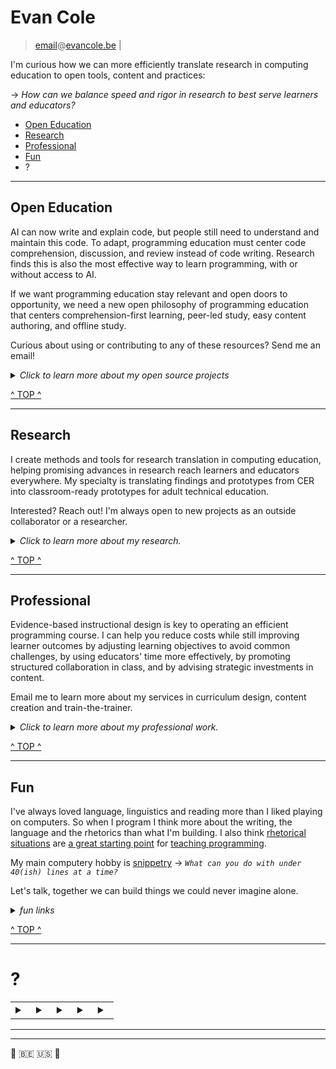 # Evan Cole

> [email](mailto:email@evancole.be)@[evancole.be](https://evancole.be) |

I'm curious how we can more efficiently translate research in computing education to open tools, content and practices:

→ _How can we balance speed and rigor in research to best serve learners and educators?_

- [Open Education](#open-education)
- [Research](#research)
- [Professional](#professional)
- [Fun](#fun)
- ?

---

## Open Education

AI can now write and explain code, but people still need to understand and maintain this code. To adapt, programming education must center code comprehension, discussion, and review instead of code writing. Research finds this is also the most effective way to learn programming, with or without access to AI.

If we want programming education stay relevant and open doors to opportunity, we need a new open philosophy of programming education that centers comprehension-first learning, peer-led study, easy content authoring, and offline study.

Curious about using or contributing to any of these resources? Send me an email!

<details> 
<summary><em>Click to learn more about my open source projects</em></summary>
<br>

[De Nepo: Open Ed](https://github.com/DeNepo): A collection of evidence-based resources & tools for computing education. Some highlights:

- [Study Lenses](https://denepo.js.org/study-lenses) ([demo](https://study-lenses-demo.onrender.com/?--defaults), [source](https://github.com/DeNepo/study-lenses), [spiritual successor](https://github.com/yoshimalaise/Explorotron)): A plugin-based learning environment for generating comprehension exercises from code. The following tutorials are designed for Study Lenses.
- [Welcome to JS](https://github.com/DeNepo/welcome-to-js): A practical introduction to programming focusing on program comprehension and communication skills.
- [Inside JS](https://github.com/DeNepo/inside-js): A deeper look inside JavaScript including expression-level debugging, unit testing, DOM I/O, and reverse-engineering.
- [Behavior, Strategy, Implementation](https://github.com/DeNepo/behavior-strategy-implementation): Explore and practice a wide variety of approaches for solving & reviewing coding challenges.
- [Separation of Concerns](https://github.com/DeNepo/separation-of-concerns): Learn how to plan and collaborate on a software project with code-splitting and file/folder conventions based on the code's role in the program.

[Software as a Second Language](https://solve.mit.edu/challenges/2024-global-learning-challenge/solutions/86181): A new project to organize and package De Nepo materials for program comprehension, designed around four levels of time investment:

1. **Quick Wins**: Teaching or study techniques you can pick up in under an hour.
1. **Tools**: Guides for adopting tools like Study Lenses that help understand any code you are working with.
1. **Content**: Lesson plans, exercises, and references that can be incorporated into an existing curriculum.
1. **Curriculum**: Guides & resources for redesigning programming curricula around comprehension-first learning objectives.

[InTechgration](https://github.com/in-tech-gration/): I am helping them to adopt/adapt De Nepo materials, and giving Instructional design & curriculum packaging advice for [WDX-180](https://github.com/in-tech-gration/WDX-180)

[Blocks to Text](https://github.com/blocks-to-text/top): Thoughts about helping learners transition from blocks to text. Also an experiment in hosting essays+slides+demos in one GitHub organization.

[JS for Open Computing Education](https://archive.fosdem.org/2019/schedule/event/js_teaching_tool/). A presentation from FOSDEM '19 with some principles for designing realistically open computing education. The code is wonky, the ideas are solid.

- [slides](https://evancole.be/fosdem-2019/index.html#/), [repo](https://github.com/colevandersWands/fosdem-2019) (forked because I accidentally deleted mine 🤦)

[Micromaterials](https://github.com/lpmi-13/micromaterials-list): Open learning resources that are focused,free, give automated feedback, and (ideally) generate endless practice.

- [DevEdOps Dimensions](https://micromaterialsblog.wordpress.com/2024/03/25/devedops-dimensions/) by [Adam](https://github.com/lpmi-13/)
- [presented at FOSDEM '23](https://archive.fosdem.org/2023/schedule/event/breaking_code_of_inclusion/) by [Yoshi](https://github.com/yoshimalaise/)

</details>

[^ TOP ^](#evan-cole)

---

## Research

I create methods and tools for research translation in computing education, helping promising advances in research reach learners and educators everywhere. My specialty is translating findings and prototypes from CER into classroom-ready prototypes for adult technical education.

Interested? Reach out! I'm always open to new projects as an outside collaborator or a researcher.

<details>
<summary><em>Click to learn more about my research.</em></summary>
<br>

<details> <summary> <a href="https://wise.vub.ac.be/sites/default/files/publications/SIGCSE_2023_0.pdf">Computing Education Research as a Translational Transdiscipline</a> + <a href="https://www.youtube.com/watch?v=L9HTo17Y5gw">video</a> </summary>

The field of Computing Education Research (CER) produces important insights into learning and notable interventions, yet due to the research/practice divide these do not have the desired impact on learners or practitioners. Even within CER, Computing Education (CE) learning theories have limited influence on learning designs due to the theory/design divide, which is unfortunate given that the goal of CER is to impact learners and broaden access to computation.

There is a lack of an overarching model defining CER as a unified field and providing a framework for discussion. While there is discussion around many of the core activities and practices in CER, we have yet to come across a holistic characterisation. We introduce a model of Translational Computing Education Research (TCER) that helps to understand and discuss CER as a field, bridge the divides and provide internal structure, while also making the field more approachable for interdisciplinary and non-academic collaborators. In our TCER model, theory and design are equally important but weighted differently depending on an activity’s position along the research/practice continuum.

In addition to the future exploration and exploitation of the presented TCER model, we propose further characterising CER as a field, applying the TCER model to understand past and contemporary CER, applying the model to address current challenges in CER, imagining what the field can become, as well as exploring the potential for translational research programmes to maximise the broader impact of computing education research.

  </details>

<details> <summary> <a href="https://wise.vub.ac.be/sites/default/files/publications/CSEDU2023.pdf">Codeschool in a Box: A Low-barrier Approach to Packaging Programming Curricula</a> </summary> 
  The tech industry is a fast-growing field, with many companies facing issues in finding skilled workers to fill
  their open vacancies. At the same time, many people have limited access to the quality education necessary to
  enter this job market. To address this issue, various small and often volunteer-run non-profit organisations have
  emerged to up-skill capable learners. However, these organisations face tight constraints and many challenges
  while trying to design and deliver high-quality education to their learners. In this position paper, we discuss
  some of these challenges and present a preliminary version of a curriculum packager addressing some of these
  issues. Our proposed solution, inspired by first-hand experience in these organisations as well as computing
  education research (CER), is based on a combination of micromaterials, study lenses and a companion mobile
  application. While our solution is designed for the specific context of small organisations providing vocational
  ICT training, it can also be applied to the broader domain of learning environments facing similar constraints.

- [King's Scroll](https://archive.fosdem.org/2023/schedule/event/breaking_code_of_inclusion/)
- [Mobile Companion App](https://play.google.com/store/apps/details?id=be.ac.vub.wise.jsStudyBuddy)

  </details>

<details> <summary> <a href="https://wise.vub.ac.be/publication/explorotron-ide-extension-guided-and-independent-code-exploration-and-learning">Explorotron: an IDE Extension for Guided and Independent Code Exploration and Learning</a> + <a href="https://www.youtube.com/watch?v=101yLSn-2lc">video</a> </summary>

We introduce the Explorotron Visual Studio Code extension for guided and independent code exploration and learning. Explorotron is a continuation of earlier work carried out to explore how we can enable small organisations with limited resources to provide pedagogically sound learning experiences in programming. We situate Explorotron in the field of Computing Education Research (CER) and envision it to initiate a discussion around different topics, including how to balance the optimisation between the researcher-student-teacher trifecta that is inherent in CER, how to ethically and responsibly use large language models (LLMs) in the independent learning and exploration by students, and how to define better learning sessions over coding content that students obtained on their own. We further reflect on the question raised by Begel and Ko whether technology should structure learning for learners or whether learners should be taught how to structure their own independent learning outside of the classroom.

- [VS Code Marketplace](https://marketplace.visualstudio.com/items?itemName=YoshiMalaise.explorotron)
- [Source](https://github.com/yoshimalaise/Explorotron)

  </details>

<details> <summary> <a href="https://dl.acm.org/doi/pdf/10.1145/3576123.3576129">Automated Questionnaires About Students’ JavaScript Programs: Towards Gauging Novice Programming Processes</a> + <a href="https://dl.acm.org/doi/pdf/10.1145/3576123.3576129">qlcjs libarary</a> </summary>

Students sometimes manage to produce functionally correct program code while having a fragile understanding of the related
learning goals. Such unproductive success could be intercepted
by an educator who asks questions that target the structure and
evaluation of the student’s program using the constructs and identifiers in the code. We provide a tool that automatically generates
multiple-choice questions of seven different types for this purpose.
We integrated these questions into a web-based program writing
exercises, which we also publish as a part of this work, and successfully used them on an introductory programming course. In our
pilot evaluation of the tool, we found that the students who answer
these questions repeatedly incorrectly are likely to drop out, have
more challenges while writing a program, and resort to tinkering
behavior.

</details>

- by [Teemu](https://github.com/teemulehtinen), inspired by Study Lenses

Sessions and Panels at the [Migration Summit '23](https://migrationsummit.org/events/)

- [Participatory Research‐Practise Partnerships](https://www.youtube.com/watch?v=K_xilH9m0eY&list=PL6cp6kydiOXcS3y4_vumcYg6jJZQSHF8y&index=51)
- [Panel on Research with Refugees and Displaced Populations](https://www.youtube.com/watch?v=_xziRXR1g00)

And, [my notes](https://evancole.be/notes)

---

</details>

[^ TOP ^](#evan-cole)

---

## Professional

Evidence-based instructional design is key to operating an efficient programming course. I can help you reduce costs while still improving learner outcomes by adjusting learning objectives to avoid common challenges, by using educators' time more effectively, by promoting structured collaboration in class, and by advising strategic investments in content.

Email me to learn more about my services in curriculum design, content creation and train-the-trainer.

<details>
<summary><em>Click to learn more about my professional work.</em></summary>
<br>

- Places where I have/am designed/ing instruction:
  - [MIT Emerging Talent](https://emergingtalent.mit.edu/)
  - [Elewa](https://elewa.co.ke/home)
  - [Moringa School](https://moringaschool.com/)
  - [InTechgration](https://intechgration.io/)
  - [Academy](https://academy.tech/)
  - [HackYourFuture Belgium](https://hyfbe.be/)
- Before these, I ran my own classes for 3 years.
- I volunteer for the [Migration Summit](https://migrationsummit.org/)
- Obligatory [Linkedin](https://be.linkedin.com/in/evan-cole) link

---

</details>

[^ TOP ^](#evan-cole)

---

## Fun

I've always loved language, linguistics and reading more than I liked playing on computers. So when I program I think more about the writing, the language and the rhetorics than what I'm building. I also think [rhetorical situations](https://evancole.be/notes/#/page/rhetorics-first%20curriculum%20design) are [a great starting point](https://github.com/DeNepo/welcome-to-js/tree/main/1-what-is-programming) for [teaching programming](https://github.com/DeNepo/class-repository/tree/main/guides#what-is-programming).

My main computery hobby is [snippetry](https://evancole.be/snippetry/?danger=yes) → _`What can you do with under 40(ish) lines at a time?`_

Let's talk, together we can build things we could never imagine alone.

<details>
<summary><em>fun links</em></summary>
<br>

<!-- prettier-ignore -->
```js
alert(eval(eval((recurseval = 'eval(prompt("yolo", recurseval) || recurseval)'))));
```

[If Hemingway Wrote JavaScript](https://anguscroll.com/hemingway/) has influenced my programming life more than any other single source. [How to Draw a Bunny](https://www.oreilly.com/library/view/beautiful-javascript/9781449371142/ch03.html) is in second place.

I recently discovered [Dwitter](https://www.dwitter.net/u/etc.ole).

---

</details>

[^ TOP ^](#evan-cole)

---

# ?

<table>
<tr>
<td>

<details>
<summary></summary>
<br>

You may have heard this before:

- "if all you have is a hammer, everything is a nail"

Now try this on for size:

- "if everything is a nail, you'll always reach for your hammer"

Wait. How could you have a hammer if everything is a nail? And wouldn't you be a nail too‽

</td>
<td>

</details>
<details>
<summary></summary>
<br>

Many years ago this question captured me:

- What does it mean to be an expert in a discipline?

I got stuck at "discipline". It's not so hard to define existing disciplines, but how do you know when you're looking at a new one? or at a hidden discipline?

"Discipline" started to make sense when instead of looking for a single thing, I saw combinations of these two things:

- Questions
- Ways to find answers for those questions

I now think of disciplines as conventional combinations. Disciplines have a conventional type of question, and conventional methods for answering them.

So what does it mean to be an expert in a discipline? I think it means you've developed the intuition to ask certain questions and are very good at certain methods for finding their answers. no more, no less.

</td>
<td>

</details>
<details>
<summary></summary>
<br>

Where do unexpected questions come from? And how can you find an answer to a question no one understands yet?

Conventional disciplines may have constrained themselves to asking questions for which they already now how to search answers.

But what if you reject known constraints and set new ones? You'd have to ask unknown questions and find unexpected ways to answer them.

</td>
<td>

</details>
<details>
<summary></summary>
<br>

- "Alone, you can only ask the questions you can think of, and search for answers in ways you can think of."

Try replacing "question" with "problem", and "answer" with "solution":

- "Alone, you can only find the problems you can think of, and solve them in ways you can think of."

Listening and empathy are the keys to finding problems you couldn't know exist. Collaborative design is the way to find answers you never expected were possible.

- "Together, we can find the problems we didn't expect, and solve them in ways we never never imagined."

</td>
<td>

</details>
<details>
<summary></summary>
<br>

Here's the question I've spent a few years trying to answer:

- "How can we make the best ways of teaching programming the easiest?".

Rephrased as a problem:

- "There are empirical best practices for teaching programming, but those are not common."

Hold on. What does it even mean to teach programming? Maybe it means first teaching students to ask questions that can be answered with code.

I certainly haven't found the answer yet, but I do have lots of ideas. Let's compare [notes](https://evancole.be/notes).

</details>  
</td>

</table>

---

---

🐧 🇧🇪 🇺🇸 🐧
